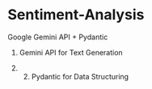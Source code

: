 # Sentiment-Analysis
Google Gemini API + Pydantic

1. Gemini API for Text Generation

2. 2. Pydantic for Data Structuring
    
   
     
